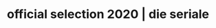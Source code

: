 ---
title: official selection 2020 | die seriale
sections:
  - partial: list-grid
    headline: official selection 2020
    data:
      headline: series
      list:
        - title: .After	
          origin: United States
        - title: ALT ESC
          origin: Argentina
        - title: Anomalie (Season 1, Part 2)
          origin: Germany
        - title: Butterfly Dream
          origin: South Korea
        - title: Carpark Clubbing
          origin: Australia
        - title: Collegiate Assessor
          origin: Russian Federation
        - title: Dependence	
          origin: United States
        - title: Discipline
          origin: South Korea
        - title: Do You Know Vlog	
          origin: Germany
        - title: En Red / In Network
          origin: Argentina
        - title: Fehler 78
          origin: Argentina
        - title: Forest League
          origin: Brazil
        - title: Grandma Sofía
          origin: Argentina
        - title: Gurko - Am Rand von Smartcity	
          origin: Germany
        - title: Hammersmith
          origin: United States
        - title: Haus Kummerveldt
          origin: Germany
        - title: hierdrueben
          origin: Germany
        - title: How to Buy a Baby (Season 2)
          origin: Canada
        - title: It's Your Turn
          origin: Spain
        - title: Italia Sicilia Gela
          origin: Italy
        - title: "#kämpfergeist"
          origin: Germany
        - title: La Festa Triste
          origin: Italy
        - title: Letters to my Ex
          origin: Argentina
        - title: Lover of the Palace
          origin: South Korea
        - title: Maestra Veneno
          origin: Uruguay
        - title: Manpower Express
          origin: Germany
        - title: Manu
          origin: Brazil
        - title: Marias	
          origin: United States
        - title: Migrant Stories
          origin: Argentina
        - title: Millionaire from Balashikha
          origin: Russian Federation
        - title: "Or So the Story Goes: Knock Knock"
          origin: United States
        - title: Otherside
          origin: Brazil
        - title: "Pepper: Ricochet"
          origin: United States
        - title: Pet Killer	
          origin: France
        - title: Preview
          origin: France
        - title: Ratée sans avenir
          origin: France
        - title: Reset - Make your decision
          origin: Germany
        - title: Seltsam (Season 2)
          origin: France
        - title: Si Young's Story
          origin: South Korea
        - title: Sicilian Rhapsody
          origin: Italy
        - title: Silent Forest
          origin: Germany
        - title: Singles' Diaries
          origin: Germany
        - title: Slippers
          origin: Switzerland
        - title: Spike and Dadda
          origin: Australia
        - title: Standby, Curator
          origin: South Korea
        - title: Swipe	
          origin: Netherlands
        - title: Sydney Sleuthers
          origin: Australia
        - title: The First Shot
          origin: South Korea
        - title: The Man for Your Sins (Season 2)
          origin: Germany
        - title: The Runner
          origin: Canada
        - title: The Square Root
          origin: United States
        - title: The Way to Sangju
          origin: South Korea
        - title: The Y Theory (Season 2)
          origin: Belgium
        - title: Throwback89
          origin: Germany
        - title: True Demon
          origin: Germany
        - title: Utopia Planitia
          origin: United States
        - title: W.
          origin: Luxembourg
        - title: Walls of Disorder
          origin: Canada
        - title: What happened to Mirae
          origin: South Korea
        - title: What is emerging?
          origin: Brazil
        - title: Whatever	
          origin: Chile
        - title: Who Killed Lucy the Poodle?
          origin: New Zealand
  - partial: list-grid
    data:
      headline: pilots
      list:
        - title: Battleground Germany
          origin: Germany
        - title: Constance
          origin: New Zealand
        - title: Divine419 - Hawkers Hustle
          origin: Germany
        - title: Escape
          origin: Germany
        - title: Fallin' Off
          origin: United States
        - title: L'Uomo Nuovo
          origin: Italy
        - title: Lost & Found Cowboy
          origin: Japan
        - title: Of Wolves and Men
          origin: Germany
        - title: Wolfgang Doe
          origin: Germany
---
